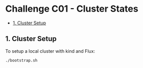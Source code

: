 # Challenge C01 - Cluster States

- [1. Cluster Setup](#1-cluster-setup)


## 1. Cluster Setup

To setup a local cluster with kind and Flux:

```bash
./bootstrap.sh
```
